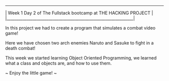  _______________________________________________________________
| Week 1 Day 2 of The Fullstack bootcamp at THE HACKING PROJECT |
|_______________________________________________________________|

In this project we had to create a program that simulates a combat video game!

Here we have chosen two arch enemies Naruto and Sasuke to fight in a death combat!

This week we started learning Object Oriented Programming, we learned what a class and objects are, and how to use them.

~ Enjoy the little game! ~